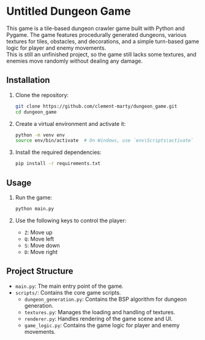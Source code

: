 # Untitled Dungeon Game

This game is a tile-based dungeon crawler game built with Python and Pygame. The game features procedurally generated dungeons, various textures for tiles, obstacles, and decorations, and a simple turn-based game logic for player and enemy movements.  
This is still an unfinished project, so the game still lacks some textures, and enemies move randomly without dealing any damage.


## Installation

1. Clone the repository:
    ```sh
    git clone https://github.com/clement-marty/dungeon_game.git
    cd dungeon_game
    ```

2. Create a virtual environment and activate it:
    ```sh
    python -m venv env
    source env/bin/activate  # On Windows, use `env\Scripts\activate`
    ```

3. Install the required dependencies:
    ```sh
    pip install -r requirements.txt
    ```

## Usage

1. Run the game:
    ```sh
    python main.py
    ```

2. Use the following keys to control the player:
    - `Z`: Move up
    - `Q`: Move left
    - `S`: Move down
    - `D`: Move right

## Project Structure

- `main.py`: The main entry point of the game.
- `scripts/`: Contains the core game scripts.
  - `dungeon_generation.py`: Contains the BSP algorithm for dungeon generation.
  - `textures.py`: Manages the loading and handling of textures.
  - `renderer.py`: Handles rendering of the game scene and UI.
  - `game_logic.py`: Contains the game logic for player and enemy movements.